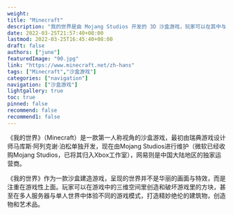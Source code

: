 ```yaml
---
weight: 
title: "Minecraft"
description: "我的世界是由 Mojang Studios 开发的 3D 沙盒游戏，玩家可以在其中与块和实体的完全可修改的 3D 环境进行交互。其多样化的游戏玩法让玩家可以选择他们的游戏方式，带来无数的可能性。"
date: 2022-03-25T21:57:40+08:00
lastmod: 2022-03-25T16:45:40+08:00
draft: false
authors: ["june"]
featuredImage: "90.jpg"
link: "https://www.minecraft.net/zh-hans"
tags: ["Minecraft","沙盒游戏"]
categories: ["navigation"]
navigation: ["沙盒游戏"]
lightgallery: true
toc: true
pinned: false
recommend: false
recommend1: false
---
```

《我的世界》（Minecraft）是一款第一人称视角的沙盒游戏，最初由瑞典游戏设计师马库斯·阿列克谢·泊松单独开发，现在由Mojang Studios进行维护（微软已经收购Mojang Studios，已将其归入Xbox工作室），网易则是中国大陆地区的独家运营商。

《我的世界》作为一款沙盒建造游戏，呈现的世界并不是华丽的画面与特效，而是注重在游戏性上面。玩家可以在游戏中的三维空间里创造和破坏游戏里的方块，甚至在多人服务器与单人世界中体验不同的游戏模式，打造精妙绝伦的建筑物，创造物和艺术品。